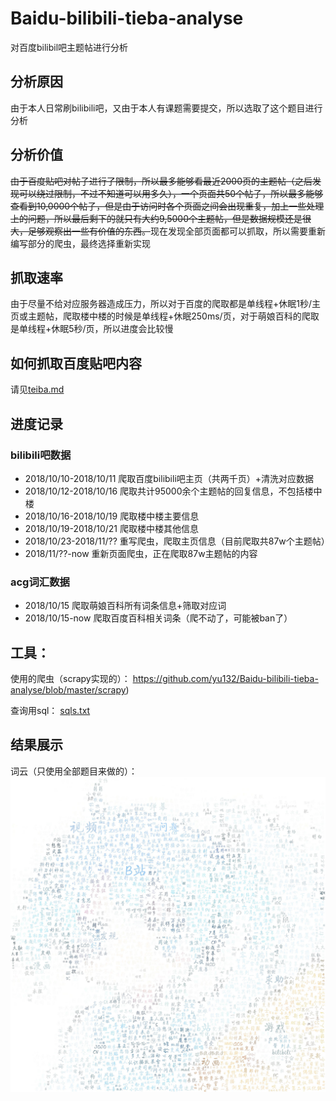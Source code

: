 # Baidu-bilibili-tieba-analyse
对百度bilibil吧主题帖进行分析

## 分析原因
由于本人日常刷bilibili吧，又由于本人有课题需要提交，所以选取了这个题目进行分析

## 分析价值
<del>由于百度贴吧对帖子进行了限制，所以最多能够看最近2000页的主题帖（之后发现可以绕过限制，不过不知道可以用多久），一个页面共50个帖子，所以最多能够查看到10,0000个帖子，但是由于访问时各个页面之间会出现重复，加上一些处理上的问题，所以最后剩下的就只有大约9,5000个主题帖，但是数据规模还是很大，足够观察出一些有价值的东西。</del>现在发现全部页面都可以抓取，所以需要重新编写部分的爬虫，最终选择重新实现

## 抓取速率
由于尽量不给对应服务器造成压力，所以对于百度的爬取都是单线程+休眠1秒/主页或主题帖，爬取楼中楼的时候是单线程+休眠250ms/页，对于萌娘百科的爬取是单线程+休眠5秒/页，所以进度会比较慢

## 如何抓取百度贴吧内容
请见[teiba.md](https://github.com/yu132/Baidu-bilibili-tieba-analyse/blob/master/tieba.md)  

## 进度记录

### bilibili吧数据
+ 2018/10/10-2018/10/11 爬取百度bilibili吧主页（共两千页）+清洗对应数据
+ 2018/10/12-2018/10/16 爬取共计95000余个主题帖的回复信息，不包括楼中楼
+ 2018/10/16-2018/10/19 爬取楼中楼主要信息
+ 2018/10/19-2018/10/21 爬取楼中楼其他信息
+ 2018/10/23-2018/11/?? 重写爬虫，爬取主页信息（目前爬取共87w个主题帖）
+ 2018/11/??-now 重新页面爬虫，正在爬取87w主题帖的内容

### acg词汇数据
+ 2018/10/15 爬取萌娘百科所有词条信息+筛取对应词
+ 2018/10/15-now 爬取百度百科相关词条（爬不动了，可能被ban了）

## 工具：
使用的爬虫（scrapy实现的）：
https://github.com/yu132/Baidu-bilibili-tieba-analyse/blob/master/scrapy)

查询用sql：
[sqls.txt](https://github.com/yu132/Baidu-bilibili-tieba-analyse/blob/master/sql.txt)  

## 结果展示
词云（只使用全部题目来做的）：
![b吧娘](https://github.com/yu132/Baidu-bilibili-tieba-analyse/blob/master/pic2.jpg) 
